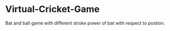 # Virtual-Cricket-Game
Bat and ball game with different stroke power of bat with respect to postion.
